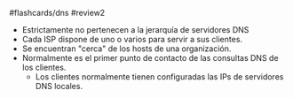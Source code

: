 #flashcards/dns 
#review2 

- Estrictamente no pertenecen a la jerarquía de servidores DNS
- Cada ISP dispone de uno o varios para servir a sus clientes.
- Se encuentran "cerca" de los hosts de una organización.
- Normalmente es el primer punto de contacto de las consultas DNS de los clientes.
	- Los clientes normalmente tienen configuradas las IPs de servidores DNS locales.